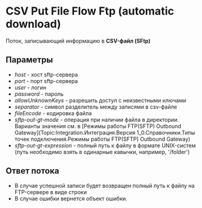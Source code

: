 ﻿<link rel=stylesheet href="topic:style.css" type="text/css">

# CSV Put File Flow Ftp (automatic download)

Поток, записывающий информацию в **CSV-файл (SFtp)**

## Параметры

* *host* - хост sftp-сервера
* *port* - порт sftp-сервера
* *user* - логин
* *password* - пароль
* *allowUnknownKeys* - разрешить доступ с неизвестными ключами
* *separator* - символ разделитель между записями в csv-файле
* *fileEncode* - кодировка файла
* *sftp-out-gt-mode* - операция при наличии файла в директории. Варианты значения см. в [Режимы работы FTP(SFTP) Outbound Gateway](Topic:Integration.Интеграция.Версия 1_0.Справочники.Типы точек подключения.Режимы работы FTP(SFTP) Outbound Gateway)
* *sftp-out-gt-expression* - полный путь к файлу в формате UNIX-систем (путь необходимо взять в одинарные кавычки, например, '/folder')

## Ответ потока

* В случае успешной записи будет возвращен полный путь к файлу на FTP-сервере в виде строки
* В случае ошибки вернется объект ошибки.
